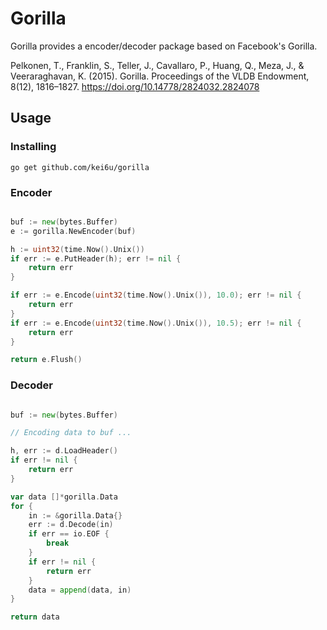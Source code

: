 # Gorilla

Gorilla provides a encoder/decoder package based on Facebook's Gorilla.

Pelkonen, T., Franklin, S., Teller, J., Cavallaro, P., Huang, Q., Meza, J., &#38; Veeraraghavan, K. (2015). Gorilla. Proceedings of the VLDB Endowment, 8(12), 1816–1827. https://doi.org/10.14778/2824032.2824078

## Usage

### Installing

```shell
go get github.com/kei6u/gorilla
```

### Encoder

```go

buf := new(bytes.Buffer)
e := gorilla.NewEncoder(buf)

h := uint32(time.Now().Unix())
if err := e.PutHeader(h); err != nil {
    return err
}

if err := e.Encode(uint32(time.Now().Unix()), 10.0); err != nil {
    return err
}
if err := e.Encode(uint32(time.Now().Unix()), 10.5); err != nil {
    return err
}

return e.Flush()
```

### Decoder

```go

buf := new(bytes.Buffer)

// Encoding data to buf ...

h, err := d.LoadHeader()
if err != nil {
    return err
}

var data []*gorilla.Data
for {
    in := &gorilla.Data{}
    err := d.Decode(in)
    if err == io.EOF {
        break
    }
    if err != nil {
        return err
    }
    data = append(data, in)
}

return data
```

